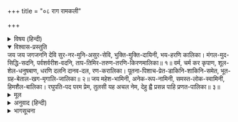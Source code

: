 +++
title = "०८ राग रामकली"

+++


<details><summary>विषय (हिन्दी)</summary>

(१६)
</details>

<details open><summary>विश्वास-प्रस्तुति</summary>
जय जय जगजननि देवि सुर-नर-मुनि-असुर-सेवि,  
भुक्ति-मुक्ति-दायिनी, भय-हरणि कालिका।  
मंगल-मुद-सिद्धि-सदनि, पर्वशर्वरीश-वदनि,  
ताप-तिमिर-तरुण-तरणि-किरणमालिका॥ १॥  
वर्म, चर्म कर कृपाण, शूल-शेल-धनुषबाण,  
धरणि दलनि दानव-दल, रण-करालिका।  
पूतना-पिशाच-प्रेत-डाकिनि-शाकिनि-समेत,  
भूत-ग्रह-बेताल-खग-मृगालि-जालिका॥ २॥  
जय महेश-भामिनी, अनेक-रूप-नामिनी,  
समस्त-लोक-स्वामिनी, हिमशैल-बालिका।  
रघुपति-पद परम प्रेम, तुलसी यह अचल नेम,  
देहु ह्वै प्रसन्न पाहि प्रणत-पालिका॥ ३॥
</details>

<details><summary>मूल</summary>

जय जय जगजननि देवि सुर-नर-मुनि-असुर-सेवि,  
भुक्ति-मुक्ति-दायिनी, भय-हरणि कालिका।  
मंगल-मुद-सिद्धि-सदनि, पर्वशर्वरीश-वदनि,  
ताप-तिमिर-तरुण-तरणि-किरणमालिका॥ १॥  
वर्म, चर्म कर कृपाण, शूल-शेल-धनुषबाण,  
धरणि दलनि दानव-दल, रण-करालिका।  
पूतना-पिशाच-प्रेत-डाकिनि-शाकिनि-समेत,  
भूत-ग्रह-बेताल-खग-मृगालि-जालिका॥ २॥  
जय महेश-भामिनी, अनेक-रूप-नामिनी,  
समस्त-लोक-स्वामिनी, हिमशैल-बालिका।  
रघुपति-पद परम प्रेम, तुलसी यह अचल नेम,  
देहु ह्वै प्रसन्न पाहि प्रणत-पालिका॥ ३॥
</details>

<details><summary>अनुवाद (हिन्दी)</summary>

भावार्थ—हे जगत् की माता! हे देवि!! तुम्हारी जय हो, जय हो। देवता, मनुष्य, मुनि और असुर सभी तुम्हारी सेवा करते हैं। तुम भोग और मोक्ष दोनोंको ही देनेवाली हो। भक्तोंका भय दूर करनेके लिये तुम कालिका हो। कल्याण, सुख और सिद्धियोंकी स्थान हो। तुम्हारा सुन्दर मुख पूर्णिमाके चन्द्रके सदृश है। तुम आध्यात्मिक, आधिभौतिक और आधिदैविक तापरूपी अन्धकारका नाश करनेके लिये मध्याह्नके तरुण सूर्यकी किरण-माला हो॥ १॥ तुम्हारे शरीरपर कवच है। तुम हाथोंमें ढाल-तलवार, त्रिशूल, साँगी और धनुष-बाण लिये हो। दानवोंके दलका संहार करनेवाली हो, रणमें विकरालरूप धारण कर लेती हो। तुम पूतना, पिशाच, प्रेत और डाकिनी-शाकिनियोंके सहित भूत, ग्रह और बेतालरूपी पक्षी और मृगोंके समूहको पकड़नेके लिये जालरूप हो॥ २॥ हे शिवे! तुम्हारी जय हो। तुम्हारे अनेक रूप और नाम हैं। तुम समस्त संसारकी स्वामिनी और हिमाचलकी कन्या हो। हे शरणागतकी रक्षा करनेवाली! मैं तुलसीदास श्रीरघुनाथजीके चरणोंमें परम प्रेम और अचल नेम चाहता हूँ, सो प्रसन्न होकर मुझे दो और मेरी रक्षा करो॥ ३॥
</details>

<details><summary>भागसूचना</summary>

गंगा-स्तुति
</details>
